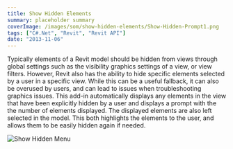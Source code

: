 ```yaml
---
title: Show Hidden Elements
summary: placeholder summary
coverImage: /images/som/show-hidden-elements/Show-Hidden-Prompt1.png
tags: ["C#.Net", "Revit", "Revit API"]
date: "2013-11-06"
---
```


Typically elements of a Revit model should be hidden from views through global settings such as the visibility graphics settings of a view, or view filters. However, Revit also has the ability to hide specific elements selected by a user in a specific view. While this can be a useful fallback, it can also be overused by users, and can lead to issues when troubleshooting graphics issues. This add-in automatically displays any elements in the view that have been explicitly hidden by a user and displays a prompt with the the number of elements displayed. The displayed elements are also left selected in the model. This both highlights the elements to the user, and allows them to be easily hidden again if needed.

![Show Hidden Menu](/images/som/show-hidden-elements/Show-Hidden-Menu.png)
